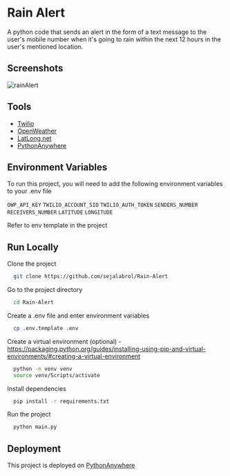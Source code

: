 # Rain Alert
A python code that sends an alert in the form of a text message to the user's mobile number when it's going to rain within the next 12 hours in the user's mentioned location.

## Screenshots
![rainAlert](https://user-images.githubusercontent.com/87208681/126847108-83a0591d-0a7a-4657-9ecf-e321c242b55e.jpeg)

## Tools
 - [Twilio](https://www.twilio.com/)
 - [OpenWeather](https://openweathermap.org/)
 - [LatLong.net](https://www.latlong.net/)
 - [PythonAnywhere](https://www.pythonanywhere.com/)

## Environment Variables
To run this project, you will need to add the following environment variables to your .env file

`OWP_API_KEY` `TWILIO_ACCOUNT_SID` `TWILIO_AUTH_TOKEN` `SENDERS_NUMBER` `RECEIVERS_NUMBER` `LATITUDE` `LONGITUDE`

Refer to env template in the project

## Run Locally
Clone the project
```bash
  git clone https://github.com/sejalabrol/Rain-Alert
```
Go to the project directory
```bash
  cd Rain-Alert
```
Create a .env file and enter environment variables
```bash
  cp .env.template .env
```
Create a virtual environment (optional) - https://packaging.python.org/guides/installing-using-pip-and-virtual-environments/#creating-a-virtual-environment
```bash
  python -m venv venv
  source venv/Scripts/activate
```
Install dependencies
```bash
  pip install -r requirements.txt
```
Run the project
```bash
  python main.py
```
## Deployment
This project is deployed on [PythonAnywhere](https://www.pythonanywhere.com/)
